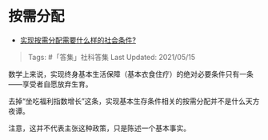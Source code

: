 # 按需分配

- [实现按需分配需要什么样的社会条件?](https://www.zhihu.com/question/269875693/answer/1730384046)

>Tags: #「答集」社科答集
>Last Updated: 2021/05/15

数学上来说，实现终身基本生活保障（基本衣食住疗）的绝对必要条件只有一条——享受者自愿放弃生育。

去掉“坐吃福利指数增长”这条，实现基本生存条件相关的按需分配并不是什么天方夜谭。

注意，这并不代表主张这种政策，只是陈述一个基本事实。